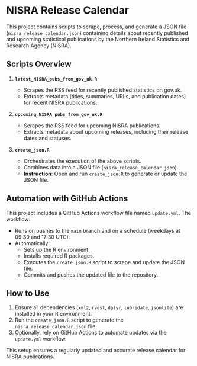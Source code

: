 # NISRA Release Calendar

This project contains scripts to scrape, process, and generate a JSON file (`nisra_release_calendar.json`) containing details about recently published and upcoming statistical publications by the Northern Ireland Statistics and Research Agency (NISRA).

## **Scripts Overview**
1. **`latest_NISRA_pubs_from_gov_uk.R`**
   - Scrapes the RSS feed for recently published statistics on gov.uk.
   - Extracts metadata (titles, summaries, URLs, and publication dates) for recent NISRA publications.

2. **`upcoming_NISRA_pubs_from_gov_uk.R`**
   - Scrapes the RSS feed for upcoming NISRA publications.
   - Extracts metadata about upcoming releases, including their release dates and statuses.

3. **`create_json.R`**
   - Orchestrates the execution of the above scripts.
   - Combines data into a JSON file (`nisra_release_calendar.json`).
   - **Instruction**: Open and run `create_json.R` to generate or update the JSON file.

## **Automation with GitHub Actions**
This project includes a GitHub Actions workflow file named `update.yml`. The workflow:
- Runs on pushes to the `main` branch and on a schedule (weekdays at 09:30 and 17:30 UTC).
- Automatically:
  - Sets up the R environment.
  - Installs required R packages.
  - Executes the `create_json.R` script to scrape and update the JSON file.
  - Commits and pushes the updated file to the repository.

## **How to Use**
1. Ensure all dependencies (`xml2`, `rvest`, `dplyr`, `lubridate`, `jsonlite`) are installed in your R environment.
2. Run the `create_json.R` script to generate the `nisra_release_calendar.json` file.
3. Optionally, rely on GitHub Actions to automate updates via the `update.yml` workflow.

This setup ensures a regularly updated and accurate release calendar for NISRA publications.
